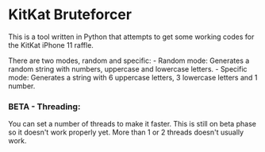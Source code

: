 <h1>KitKat Bruteforcer</h1>

This is a tool written in Python that attempts to get some working codes for the KitKat iPhone 11 raffle.

There are two modes, random and specific:
    - Random mode: Generates a random string with numbers, uppercase and lowercase letters.
    - Specific mode: Generates a string with 6 uppercase letters, 3 lowercase letters and 1 number.

<h3>BETA - Threading:</h3>
You can set a number of threads to make it faster. This is still on beta phase so it doesn't work properly yet.
More than 1 or 2 threads doesn't usually work.
